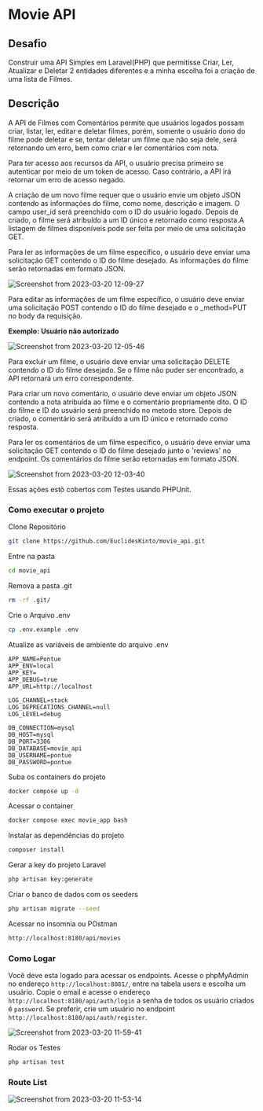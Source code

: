 # Movie API

## Desafio

Construir uma API Simples em Laravel(PHP) que permitisse Criar, Ler, Atualizar e Deletar 2 entidades diferentes e a minha escolha 
foi a criação de uma lista de Filmes.

## Descrição

A API de Filmes com Comentários permite que usuários logados possam criar, listar, ler, editar e deletar filmes, porém, somente o usuário dono do filme 
pode deletar e se, tentar deletar um filme que não seja dele, será retornando um erro, bem como criar e ler comentários com nota.

Para ter acesso aos recursos da API, o usuário precisa primeiro se autenticar por meio de um token de acesso. Caso contrário, 
a API irá retornar um erro de acesso negado.

A criação de um novo filme requer que o usuário envie um objeto JSON contendo as informações do filme, como nome, descrição e imagem. O campo user_id será 
preenchido com o ID do usuário logado.
Depois de criado, o filme será atribuído a um ID único e retornado como resposta.A listagem de filmes disponíveis pode ser feita por 
meio de uma solicitação GET. 

Para ler as informações de um filme específico, o usuário deve enviar uma solicitação GET contendo o ID do filme desejado. 
As informações do filme serão retornadas em formato JSON.

![Screenshot from 2023-03-20 12-09-27](https://user-images.githubusercontent.com/57235071/226382952-71b02897-21c8-4544-bce8-c649421964e7.png)

Para editar as informações de um filme específico, o usuário deve enviar uma solicitação POST contendo o ID do filme desejado e o _method=PUT no body
da requisição.

**Exemplo: Usuário não autorizado**

![Screenshot from 2023-03-20 12-05-46](https://user-images.githubusercontent.com/57235071/226381986-5f5ff2ee-2c60-4c2d-aff1-c3ba65e6e7c8.png)

Para excluir um filme, o usuário deve enviar uma solicitação DELETE contendo o ID do filme desejado. Se o filme não puder ser encontrado, 
a API retornará um erro correspondente.

Para criar um novo comentário, o usuário deve enviar um objeto JSON contendo a nota atribuída ao filme e o comentário 
propriamente dito. O ID do filme e ID do usuário será preenchido no metodo store. 
Depois de criado, o comentário será atribuído a um ID único e retornado como resposta.

Para ler os comentários de um filme específico, o usuário deve enviar uma solicitação GET contendo o ID do filme desejado junto o 'reviews' no endpoint.
Os comentários do filme serão retornadas em formato JSON.

![Screenshot from 2023-03-20 12-03-40](https://user-images.githubusercontent.com/57235071/226381446-34253724-9623-47ce-b76c-36c6c4ecaae4.png)

Essas ações estõ cobertos com Testes usando PHPUnit.

### Como executar o projeto
Clone Repositório
```sh
git clone https://github.com/EuclidesKinto/movie_api.git
```

Entre na pasta
```sh
cd movie_api
```

Remova a pasta .git
```sh
rm -rf .git/
```

Crie o Arquivo .env
```sh
cp .env.example .env
```
Atualize as variáveis de ambiente do arquivo .env
```dosini
APP_NAME=Pontue
APP_ENV=local
APP_KEY=
APP_DEBUG=true
APP_URL=http://localhost

LOG_CHANNEL=stack
LOG_DEPRECATIONS_CHANNEL=null
LOG_LEVEL=debug

DB_CONNECTION=mysql
DB_HOST=mysql
DB_PORT=3306
DB_DATABASE=movie_api
DB_USERNAME=pontue
DB_PASSWORD=pontue
```
Suba os containers do projeto
```sh
docker compose up -d
```

Acessar o container
```sh
docker compose exec movie_app bash
```

Instalar as dependências do projeto
```sh
composer install
```

Gerar a key do projeto Laravel
```sh
php artisan key:generate
```

Criar o banco de dados com os seeders
```sh
php artisan migrate --seed
```

Acessar no insomnia ou POstman
```sh
http://localhost:8180/api/movies
```

### Como Logar

Você deve esta logado para acessar os endpoints. Acesse o phpMyAdmin no endereço ```http://localhost:8081/```, 
entre na tabela users e escolha um usuário. Copie o email e acesse o endereço ```http://localhost:8180/api/auth/login```
a senha de todos os usuário criados é ```password```. 
Se preferir, crie um usuário no endpoint ```http://localhost:8180/api/auth/register```.

![Screenshot from 2023-03-20 11-59-41](https://user-images.githubusercontent.com/57235071/226380296-8f398347-64d6-4d9d-b9d6-fbfb0f589d93.png)


Rodar os Testes
```sh
php artisan test
```

### Route List

![Screenshot from 2023-03-20 11-53-14](https://user-images.githubusercontent.com/57235071/226379308-970271ce-912f-41b9-9013-9bf0d4f3255e.png)

